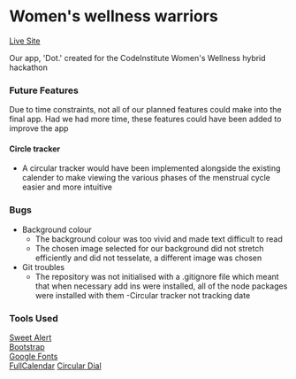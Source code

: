 # Women's wellness warriors

[Live Site](https://alcl2000.github.io/womenswellnesswarriors/)

Our app, 'Dot.' created for the CodeInstitute Women's Wellness hybrid hackathon

### Future Features

Due to time constraints, not all of our planned features could make into the final app. Had we had more time, these features could have been added to improve the app

#### Circle tracker 
- A circular tracker would have been implemented alongside the existing calender to make viewing the various phases of the menstrual cycle easier and more intuitive

### Bugs 

- Background colour
    - The background colour was too vivid and made text difficult to read
    - The chosen image selected for our background did not stretch efficiently and did not tesselate, a different image was chosen
- Git troubles
    - The repository was not initialised with a .gitignore file which meant that when necessary add ins were installed, all of the node packages were installed with them
-Circular tracker not tracking date 

### Tools Used

[Sweet Alert](https://sweetalert2.github.io/)  
[Bootstrap](https://getbootstrap.com/)  
[Google Fonts](https://fonts.google.com/)  
[FullCalendar](https://fullcalendar.io/)
[Circular Dial](https://codepen.io/robertkoons/pen/NByBMg)


